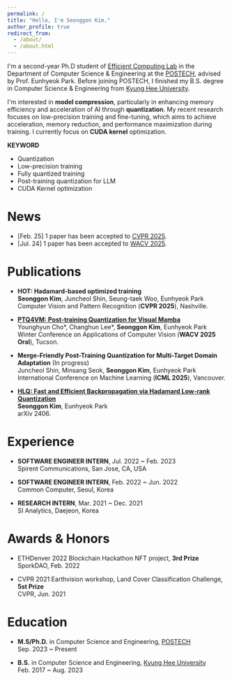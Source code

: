 ```yaml
---
permalink: /
title: "Hello, I'm Seonggon Kim."
author_profile: true
redirect_from: 
  - /about/
  - /about.html
---
```


I'm a second-year Ph.D student of [Efficient Computing Lab](https://sites.google.com/view/eh-p) in the Department of Computer Science & Engineering at the [POSTECH](https://www.postech.ac.kr), advised by Prof. Eunhyeok Park. Before joining POSTECH, I finished my B.S. degree in Computer Science & Engineering from [Kyung Hee University](https://www.khu.ac.kr).

I'm interested in **model compression**, particularly in enhancing memory efficiency and acceleration of AI through **quantization**. My recent research focuses on low-precision training and fine-tuning, which aims to achieve acceleration, memory reduction, and performance maximization during training. I currently focus on **CUDA kernel** optimization.

**KEYWORD**	
- Quantization
- Low-precision training
- Fully quantized training
- Post-training quantization for LLM
- CUDA Kernel optimization


News
======
- [Feb. 25] 1 paper has been accepted to [CVPR 2025](https://cvpr.thecvf.com/).
- [Jul. 24] 1 paper has been accepted to [WACV 2025](wacv2025.thecvf.com).


Publications
======

- **HOT: Hadamard-based optimized training**  
**Seonggon Kim**, Juncheol Shin, Seung-taek Woo, Eunhyeok Park  
Computer Vision and Pattern Recognition (**CVPR 2025**), Nashville.

- [**PTQ4VM: Post-training Quantization for Visual Mamba**](https://arxiv.org/abs/2412.20386)  
Younghyun Cho*, Changhun Lee*, **Seonggon Kim**, Eunhyeok Park  
Winter Conference on Applications of Computer Vision (**WACV 2025 Oral**), Tucson.

- **Merge-Friendly Post-Training Quantization for Multi-Target Domain Adaptation** (In progress)  
Juncheol Shin, Minsang Seok, **Seonggon Kim**, Eunhyeok Park  
International Conference on Machine Learning (**ICML 2025**), Vancouver.

- [**HLQ: Fast and Efficient Backpropagation via Hadamard Low-rank Quantization**](https://arxiv.org/abs/2406.15102)  
**Seonggon Kim**, Eunhyeok Park  
arXiv 2406.


Experience
======
- **SOFTWARE ENGINEER INTERN**, Jul. 2022 ~ Feb. 2023   
Spirent Communications, San Jose, CA, USA

- **SOFTWARE ENGINEER INTERN**, Feb. 2022 ~ Jun. 2022  
Common Computer, Seoul, Korea

- **RESEARCH INTERN**, Mar. 2021 ~ Dec. 2021  
SI Analytics, Daejeon, Korea




Awards & Honors
======
- ETHDenver 2022 Blockchain Hackathon NFT project, **3rd Prize**  
SporkDAO, Feb. 2022

- CVPR 2021 Earthvision workshop, Land Cover Classification Challenge, **5st Prize**  
CVPR, Jun. 2021




Education
======
- **M.S/Ph.D.** in Computer Science and Engineering, [POSTECH](https://www.postech.ac.kr)  
Sep. 2023 ~ Present

- **B.S.** in Computer Science and Engineering, [Kyung Hee University](https://www.khu.ac.kr)  
Feb. 2017 ~ Aug. 2023
